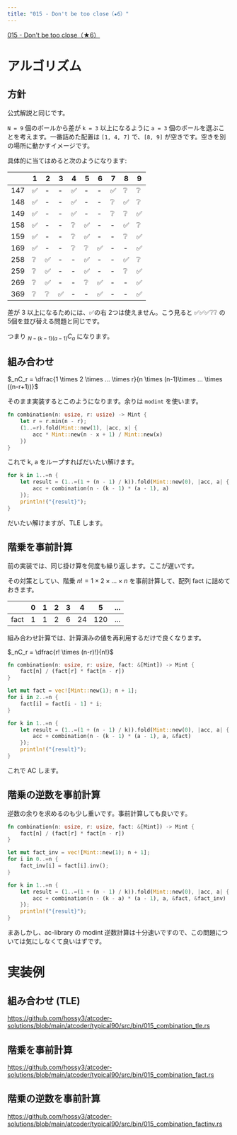 ```yaml
---
title: "015 - Don't be too close（★6）"
---
```


[015 \- Don't be too close（★6）](https://atcoder.jp/contests/typical90/tasks/typical90_o)

# アルゴリズム

## 方針

公式解説と同じです。

`N = 9` 個のボールから差が `k = 3` 以上になるように `a = 3` 個のボールを選ぶことを考えます。一番詰めた配置は `[1, 4, 7]` で、`[8, 9]` が空きです。空きを別の場所に動かすイメージです。

具体的に当てはめると次のようになります:

||1|2|3|4|5|6|7|8|9|
|---|---|---|---|---|---|---|---|---|---|
|147|✅|-|-|✅|-|-|✅|❔|❔|
|148|✅|-|-|✅|-|-|❔|✅|❔|
|149|✅|-|-|✅|-|-|❔|❔|✅|
|158|✅|-|-|❔|✅|-|-|✅|❔|
|159|✅|-|-|❔|✅|-|-|❔|✅|
|169|✅|-|-|❔|❔|✅|-|-|✅|
|258|❔|✅|-|-|✅|-|-|✅|❔|
|259|❔|✅|-|-|✅|-|-|❔|✅|
|269|❔|✅|-|-|❔|✅|-|-|✅|
|369|❔|❔|✅|-|-|✅|-|-|✅|

差が 3 以上になるためには、✅の右 2つは使えません。こう見ると ✅✅✅❔❔ の 5個を並び替える問題と同じです。

つまり $_{N-(k-1)(a-1)}C_a$ になります。

## 組み合わせ

$_nC_r = \dfrac{1 \times 2 \times ... \times r}{n \times (n-1)\times ... \times ((n-r+1))}$

そのまま実装するとこのようになります。余りは `modint` を使います。 

```rust
fn combination(n: usize, r: usize) -> Mint {
    let r = r.min(n - r);
    (1..=r).fold(Mint::new(1), |acc, x| {
        acc * Mint::new(n - x + 1) / Mint::new(x)
    })
}
```

これで k, a をループすればだいたい解けます。

```rust
for k in 1..=n {
    let result = (1..=(1 + (n - 1) / k)).fold(Mint::new(0), |acc, a| {
        acc + combination(n - (k - 1) * (a - 1), a)
    });
    println!("{result}");
}
```

だいたい解けますが、TLE します。

## 階乗を事前計算

前の実装では、同じ掛け算を何度も繰り返します。ここが遅いです。

その対策としてい、階乗 $n! = 1 \times 2 \times ... \times n$ を事前計算して、配列 fact に詰めておきます。

||0|1|2|3|4|5|...|
|---|---|---|---|---|---|---|---|
|fact|1|1|2|6|24|120|...|

組み合わせ計算では、計算済みの値を再利用するだけで良くなります。

$_nC_r = \dfrac{r! \times (n-r)!}{n!}$


```rust
fn combination(n: usize, r: usize, fact: &[Mint]) -> Mint {
    fact[n] / (fact[r] * fact[n - r])
}
```

```rust
let mut fact = vec![Mint::new(1); n + 1];
for i in 2..=n {
    fact[i] = fact[i - 1] * i;
}

for k in 1..=n {
    let result = (1..=(1 + (n - 1) / k)).fold(Mint::new(0), |acc, a| {
        acc + combination(n - (k - 1) * (a - 1), a, &fact)
    });
    println!("{result}");
}
```

これで AC します。


## 階乗の逆数を事前計算

逆数の余りを求めるのも少し重いです。事前計算しても良いです。

```rust
fn combination(n: usize, r: usize, fact: &[Mint]) -> Mint {
    fact[n] / (fact[r] * fact[n - r])
}
```

```rust
let mut fact_inv = vec![Mint::new(1); n + 1];
for i in 0..=n {
    fact_inv[i] = fact[i].inv();
}

for k in 1..=n {
    let result = (1..=(1 + (n - 1) / k)).fold(Mint::new(0), |acc, a| {
        acc + combination(n - (k - a) * (a - 1), a, &fact, &fact_inv)
    });
    println!("{result}");
}
```

まあしかし、ac-library の modint 逆数計算は十分速いですので、この問題については気にしなくて良いはずです。


# 実装例

## 組み合わせ (TLE)
https://github.com/hossy3/atcoder-solutions/blob/main/atcoder/typical90/src/bin/015_combination_tle.rs

## 階乗を事前計算
https://github.com/hossy3/atcoder-solutions/blob/main/atcoder/typical90/src/bin/015_combination_fact.rs

## 階乗の逆数を事前計算
https://github.com/hossy3/atcoder-solutions/blob/main/atcoder/typical90/src/bin/015_combination_factinv.rs
